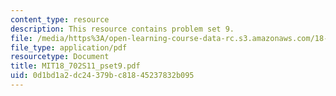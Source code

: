 ```yaml
---
content_type: resource
description: This resource contains problem set 9.
file: /media/https%3A/open-learning-course-data-rc.s3.amazonaws.com/18-702-algebra-ii-spring-2011/0d1bd1a2dc24379bc81845237832b095_MIT18_702S11_pset9.pdf
file_type: application/pdf
resourcetype: Document
title: MIT18_702S11_pset9.pdf
uid: 0d1bd1a2-dc24-379b-c818-45237832b095
---
```

